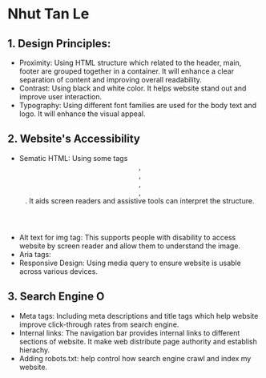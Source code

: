 # Nhut Tan Le

## 1. Design Principles: 
- Proximity: Using HTML structure which related to the header, main, footer are grouped together in a container. It will enhance a clear separation of content and improving overall readability.
- Contrast: Using black and white color. It helps website stand out and improve user interaction.
- Typography: Using different font families are used for the body text and logo. It will enhance the visual appeal.
  
## 2. Website's Accessibility
- Sematic HTML: Using some tags <header>, <nav>, <main>, <section>, <footer>. It aids screen readers and assistive tools can interpret the structure.
- Alt text for img tag: This supports people with disability to access website by screen reader and allow them to understand the image.
- Aria tags: 
- Responsive Design: Using media query to ensure website is usable across various devices.

## 3. Search Engine O
- Meta tags: Including meta descriptions and title tags which help website improve click-through rates from search engine.
- Internal links: The navigation bar provides internal links to different sections of website. It make web distribute page authority and establish hierachy.
- Adding robots.txt: help control how search engine crawl and index my website.
